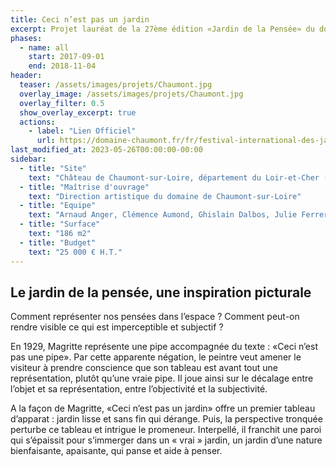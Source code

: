 ```yaml
---
title: Ceci n’est pas un jardin
excerpt: Projet lauréat de la 27ème édition «Jardin de la Pensée» du domaine de Chaumont-sur-Loire
phases:
  - name: all
    start: 2017-09-01
    end: 2018-11-04
header:
  teaser: /assets/images/projets/Chaumont.jpg
  overlay_image: /assets/images/projets/Chaumont.jpg
  overlay_filter: 0.5
  show_overlay_excerpt: true
  actions:
    - label: "Lien Officiel"
      url: https://domaine-chaumont.fr/fr/festival-international-des-jardins/archives/edition-2018-jardins-de-la-pensee
last_modified_at: 2023-05-26T00:00:00-00:00
sidebar:
  - title: "Site"
    text: "Château de Chaumont-sur-Loire, département du Loir-et-Cher (41)"
  - title: "Maîtrise d'ouvrage"
    text: "Direction artistique du domaine de Chaumont-sur-Loire"
  - title: "Equipe"
    text: "Arnaud Anger, Clémence Aumond, Ghislain Dalbos, Julie Ferrero, Frédéric Fouan, Juliette Ols"
  - title: "Surface"
    text: "186 m2"
  - title: "Budget"
    text: "25 000 € H.T."
---
```

## Le jardin de la pensée, une inspiration picturale  

Comment représenter nos pensées dans l’espace ? Comment peut-on rendre visible ce qui est imperceptible et subjectif ?

En 1929, Magritte représente une pipe accompagnée du texte : «Ceci n’est pas une pipe». Par cette apparente négation, le peintre veut amener le visiteur à prendre conscience que son tableau est avant tout une représentation, plutôt qu’une vraie pipe. Il joue ainsi sur le décalage entre l’objet et sa représentation, entre l’objectivité et la subjectivité.

A la façon de Magritte, «Ceci n’est pas un jardin» offre un premier tableau d’apparat : jardin lisse et sans fin qui dérange. Puis, la perspective tronquée perturbe ce tableau et intrigue le promeneur. Interpellé, il franchit une paroi qui s’épaissit pour s’immerger dans un « vrai » jardin, un jardin d’une nature bienfaisante, apaisante, qui panse et aide à penser.

